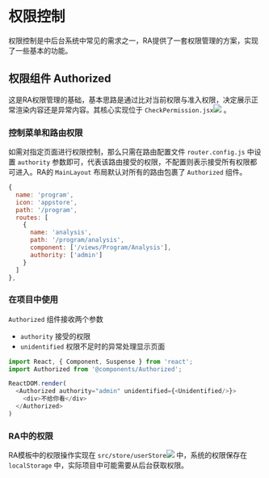 # 权限控制

权限控制是中后台系统中常见的需求之一，RA提供了一套权限管理的方案，实现了一些基本的功能。

## 权限组件 Authorized

这是RA权限管理的基础，基本思路是通过比对当前权限与准入权限，决定展示正常渲染内容还是异常内容。其核心实现位于 `CheckPermission.jsx`[![](/media/link.svg)](https://github.com/EzioReturner/RATurbo-react-admin/blob/master/src/components/Authorized/CheckPermission.jsx) 。

### 控制菜单和路由权限

如需对指定页面进行权限控制，那么只需在路由配置文件 `router.config.js` 中设置 `authority` 参数即可，代表该路由接受的权限，不配置则表示接受所有权限都可进入。RA的 `MainLayout` 布局默认对所有的路由包裹了 `Authorized` 组件。

```javascript
{
  name: 'program',
  icon: 'appstore',
  path: '/program',
  routes: [
    {
      name: 'analysis',
      path: '/program/analysis',
      component: ['/views/Program/Analysis'],
      authority: ['admin']
    }
  ]
},
```

### 在项目中使用
`Authorized` 组件接收两个参数
- `authority`  接受的权限
- `unidentified` 权限不足时的异常处理显示页面

```javascript
import React, { Component, Suspense } from 'react';
import Authorized from '@components/Authorized';

ReactDOM.render(
  <Authorized authority="admin" unidentified={<Unidentified/>}>
    <div>不给你看</div>
  </Authorized>
)
```

### RA中的权限

RA模板中的权限操作实现在 `src/store/userStore`[![](/media/link.svg)](https://github.com/EzioReturner/RATurbo-react-admin/blob/master/src/store/userStore.ts) 中，系统的权限保存在 `localStorage` 中，实际项目中可能需要从后台获取权限。


